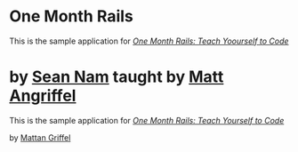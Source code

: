 # One Month Rails

This is the sample application for
[*One Month Rails: Teach Yoourself to Code*](http://onemonthrails.com)


by [Sean Nam](http://seannam.com)
taught by [Matt Angriffel](http://mattangriffel.com)
=======
This is the sample application for 
[*One Month Rails: Teach Yourself to Code*](http://onemonthrails.com)

by [Mattan Griffel](http://mattangriffel.com)
